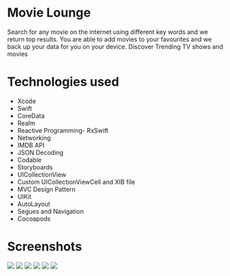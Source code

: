 # Movie Lounge
Search for any movie on the internet using different key words and we return top results. You are able to add movies to your favourites and we back up your data for you on your device.  Discover Trending TV shows and movies

# Technologies used
- Xcode
- Swift
- CoreData
- Realm
- Reactive Programming- RxSwift
- Networking
- IMDB API
- JSON Decoding
- Codable
- Storyboards
- UICollectionView
- Custom UICollectionViewCell and XIB file
- MVC Design Pattern
- UIKit
- AutoLayout
- Segues and Navigation
- Cocoapods

# Screenshots
![](Documentation/iphone11_0.png)
![](Documentation/iphone11_1.png)
![](Documentation/iphone11_2.png)
![](Documentation/iphone11_3.png)
![](Documentation/iphone11_4.png)
![](Documentation/iphone11_5.png)



